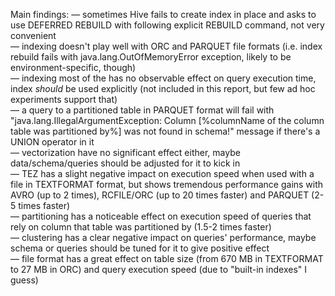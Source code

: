 Main findings:
— sometimes Hive fails to create index in place and asks to use DEFERRED REBUILD with following explicit REBUILD command, not very convenient  
— indexing doesn't play well with ORC and PARQUET file formats (i.e. index rebuild fails with java.lang.OutOfMemoryError exception, likely to be environment-specific, though)  
— indexing most of the has no observable effect on query execution time, index _should_ be used explicitly (not included in this report, but few ad hoc experiments support that)  
— a query to a partitioned table in PARQUET format will fail with "java.lang.IllegalArgumentException: Column [%columnName of the column table was partitioned by%] was not found in schema!" message if there's a UNION operator in it  
— vectorization have no significant effect either, maybe data/schema/queries should be adjusted for it to kick in  
— TEZ has a slight negative impact on execution speed when used with a file in TEXTFORMAT format, but shows tremendous performance gains with AVRO (up to 2 times), RCFILE/ORC (up to 20 times faster) and PARQUET (2-5 times faster)  
— partitioning has a noticeable effect on execution speed of queries that rely on column that table was partitioned by (1.5-2 times faster)  
— clustering has a clear negative impact on queries' performance, maybe schema or queries should be tuned for it to give positive effect  
— file format has a great effect on table size (from 670 MB in TEXTFORMAT to 27 MB in ORC) and query execution speed (due to "built-in indexes" I guess)  
